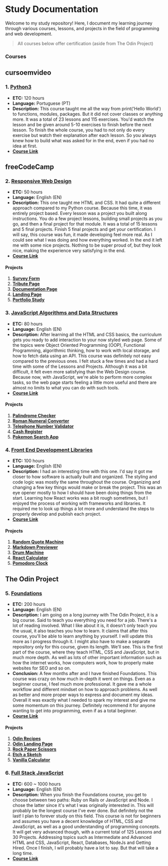# Study Documentation

Welcome to my study repository! Here, I document my learning journey through various courses, lessons, and projects in the field of programming and web development.
>All courses below offer certification (aside from The Odin Project)

### Courses
## cursoemvideo
### 1. [Python3](https://github.com/Vittv/Study/tree/main/cursoemvideo/Python)
- **ETC:** 120 hours
- **Language:** Portuguese (PT)
- **Description:** This course taught me all the way from print('Hello World') to functions, modules, packages. But it did not cover classes or anything more. It was a total of 23 lessons and 115 exercises. You'd watch the lesson and be given around 5-10 exercises to finish before the next lesson. To finish the whole course, you had to not only do every exercise but watch their explanation after each lesson. So you always knew how to build what was asked for in the end, even if you had no idea at first.
- **[Course Link](https://www.cursoemvideo.com/curso/python-3-mundo-1/)**

## freeCodeCamp
### 2. [Responsive Web Design](https://github.com/Vittv/Study/tree/main/freecodecamp/01%20-%20Responsive%20Web%20Design)
- **ETC:** 50 hours
- **Language:** English (EN)
- **Description:** This one taught me HTML and CSS. It had quite a different approach compared to my Python course. Because this time, it was entirely project based. Every lesson was a project you built along instructions. You do a few project lessons, building small projects as you go, and then a final project for that module. It was a total of 15 lessons and 5 final projects. Finish 5 final projects and get your certification. I will say, this course was fun, it made developing feel more real. As I could see what I was doing and how everything worked. In the end it left me with some nice projects. Nothing to be super proud of, but they look nice, making the experience very satisfying in the end.
- **[Course Link](https://www.freecodecamp.org/learn/2022/responsive-web-design/)**
#### Projects
1. **[Survey Form](https://github.com/Vittv/survey-form)**
2. **[Tribute Page](https://github.com/Vittv/ada-tribute)**
3. **[Documentation Page](https://github.com/Vittv/py-doc)**
4. **[Landing Page](https://github.com/Vittv/meinl-test)**
5. **[Portfolio Study](https://github.com/Vittv/portfolio-study)**

### 3. [JavaScript Algorithms and Data Structures](https://github.com/Vittv/Study/tree/main/freecodecamp/02%20-%20JavaScript%20Algorithms%20and%20Data%20Structures)
- **ETC:** 80 hours
- **Language:** English (EN)
- **Description:** After learning all the HTML and CSS basics, the curriculum gets you ready to add interaction to your now styled web page. Some of the topics were Object Oriented Programming (OOP), Functional Programming, algorithmic thinking, how to work with local storage, and how to fetch data using an API. This course was definitely not easy compared to the previous ones. I felt stuck a few times and had a hard time with some of the Lessons and Projects. Although it was a bit difficult, it felt even more satisfying than the Web Design course. Because now, with JavaScript, we're able to perform more complex tasks, so the web page starts feeling a little more useful and there are almost no limits to what you can do with such tools.
- **[Course Link](https://www.freecodecamp.org/learn/javascript-algorithms-and-data-structures-v8/)**
#### Projects
1. **[Palindrome Checker](https://github.com/Vittv/palindrome-checker)**
2. **[Roman Numeral Converter](https://github.com/Vittv/romnum-converter)**
3. **[Telephone Number Validator](https://github.com/Vittv/telnum-validator)**
4. **[Cash Register](https://github.com/Vittv/cash-register)**
5. **[Pokemon Search App](https://github.com/Vittv/pokedex)**

### 4. [Front End Development Libraries](https://github.com/Vittv/Study/tree/main/freecodecamp/03%20-%20Front%20End%20Development%20Libraries)
- **ETC:** 100 hours
- **Language:** English (EN)
- **Description:** I had an interesting time with this one. I'd say it got me closer to how software is actually built and organized. The styling and code logic was mostly the same throughout the course. Organizing and changing a few key things would make or break the project. This was an eye opener mostly to how I should have been doing things from the start. Learning how React works was a bit rough sometimes, but I enjoyed the process of working with frameworks and libraries. It required me to look up things a lot more and understand the steps to properly develop and publish each project. 
- **[Course Link](https://www.freecodecamp.org/learn/front-end-development-libraries/)**
#### Projects
1. **[Random Quote Machine](https://github.com/Vittv/random-quote-machine)**
2. **[Markdown Previewer](https://github.com/Vittv/markdown-previewer)**
3. **[Drum Machine](https://github.com/Vittv/drum-machine)**
4. **[React Calculator](https://github.com/Vittv/calculator-react)**
5. **[Pomodoro Clock](https://github.com/Vittv/pomodoro-clock)**

## The Odin Project
### 5. [Foundations](https://github.com/Vittv/Study/tree/main/theodinproject/01-foundations)
- **ETC:** 200 hours
- **Language:** English (EN)
- **Description:** I am going on a long journey with The Odin Project, it is a big course. Said to teach you everything you need for a job. There's a lot of reading involved. What I like about it is, it doesn't only teach you the usual, it also teaches you how to learn. It claims that after this course, you'll be able to learn anything by yourself. I will update this more as I progress through it. I might also have to make a separate repository only for this course, given its length. We'll see. This is the first part of the course, where they teach HTML, CSS and JavaScript, but in much more depth. As well as lots of other important information such as how the internet works, how computers work, how to properly make websites for SEO and so on.
- **Conclusion:** A few months after and I have finished Foundations. This course was crazy on how much in-depth it went on things. Even as a beginner course, I feel much more professional. It gave me a whole workflow and different mindset on how to approach problems. As well as better and more proper ways to express and document my ideas. Overall it was exactly what I needed to spark my interest and give me some momentum on this journey. Definitely recommend it for anyone wanting to get into programming, even if as a total beginner.
- **[Course Link](https://www.theodinproject.com/paths/foundations/courses/foundations)**
#### Projects
1. **[Odin Recipes](https://github.com/Vittv/odin-recipes)**
2. **[Odin Landing Page](https://github.com/Vittv/odin-landing-page)**
3. **[Rock Paper Scissors](https://github.com/Vittv/rock-paper-scissors)**
4. **[Etch a Sketch](https://github.com/Vittv/etch-a-sketch)**
5. **[Vanilla Calculator](https://github.com/Vittv/calculator-vanilla)**

### 6. [Full Stack JavaScript](https://github.com/Vittv/Study/tree/main/theodinproject/02-fullstackjavascript)
- **ETC:** 600 ~ 1000 hours
- **Language:** English (EN)
- **Description:** When you finish the Foundations course, you get to choose between two paths: Ruby on Rails or JavaScript and Node. I chose the latter since it's what I was originally interested in. This will probably be the longest course I've ever done. But definitely not the last! I plan to forever study on this field. This course is not for beginners and assumes you have a decent knowledge of HTML, CSS and JavaScript, as well as a good understanding of programming concepts. It will get very advanced though, with a current total of 125 Lessons and 30 Projects. Addressing topics such as Intermediate and Advanced HTML and CSS, JavaScript, React, Databases, NodeJs and Getting Hired. Once I finish, I will probably have a lot to say. But that will take a long time.
- **[Course Link](https://www.theodinproject.com/paths/full-stack-javascript)**